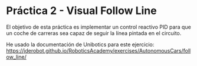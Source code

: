 # Práctica 2 - Visual Follow Line
El objetivo de esta práctica es implementar un control reactivo PID para que un coche de carreras sea capaz de seguir la línea pintada en el circuito.

He usado la documentación de Unibotics para este ejercicio: https://jderobot.github.io/RoboticsAcademy/exercises/AutonomousCars/follow_line/
